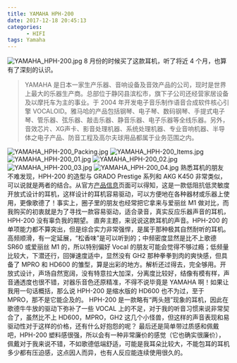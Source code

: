 ```yaml
---
title: YAMAHA HPH-200
date: 2017-12-18 20:45:13
categories: 
      - HIFI
tags: Yamaha
---
```

![YAMAHA_HPH-200.jpg](https://i.loli.net/2020/02/20/3vwm1cZxRskNHfD.jpg)
8 月份的时候买了这款耳机，听了将近 4 个月，也算有了深刻的认识。
<!--more-->
> YAMAHA 是日本一家生产乐器、音响设备及音效产品的公司，现时是世界上最大的乐器生产商。总部位于静冈县滨松市，旗下子公司还经营家居设备及以摩托车为主的事业。于 2004 年开发电子音乐制作语音合成软件核心引擎 VOCALOID。雅马哈的产品包括钢琴、电子琴、数码钢琴、手提式电子琴、管乐器、弦乐器、敲击乐器、静音乐器、电子乐器等全线乐器。另外，音效芯片、XG声卡、影音处理机器、系统处理机器、专业音响机器、半导体之电子产品、防音工程及高尔夫球用品都属于业务范围之内。

![YAMAHA_HPH-200_Packing.jpg](https://i.loli.net/2020/02/20/dTfzNLXKtxbMJWv.jpg)
![YAMAHA_HPH-200_Items.jpg](https://i.loli.net/2020/02/20/5kENupvOxLFT3Mw.jpg)
![YAMAHA_HPH-200_01.jpg](https://i.loli.net/2020/02/20/XnLJWejlIAOtfir.jpg)
![YAMAHA_HPH-200_02.jpg](https://i.loli.net/2020/02/20/MyJuXtOnzdKZTFc.jpg)
![YAMAHA_HPH-200_03.jpg](https://i.loli.net/2020/02/20/NtemX4CvcTPR6kD.jpg)
![YAMAHA_HPH-200_04.jpg](https://i.loli.net/2020/02/20/a73HzoS2Wrgl9Jn.jpg)
熟悉耳机的朋友不难发现，HPH-200 的造型与 GRADO Prestige 系列和 AKG K450 非常类似，可以说就是两者的结合。从官方[产品信息](https://www.yamaha.com.cn/products/show/1035)页面可以得知，这是一款低阻抗低灵敏度开放式设计的耳机，这样设计的耳机容易驱动，可以方便地在各种器材或乐器上使用，更像歌德了！事实上，圈子里的朋友也经常把它拿来与爱丽丝 M1 做对比，而我购买的初衷就是为了寻找一款容易驱动，适合录音，真实反应乐器声音的耳机，HPH-200 没有辜负我的期望。
直奔主题，来说说这款耳机的声音。HPH-200 的单项能力都不算突出，但是综合实力非常强悍，是属于那种极其自然耐听的耳机。高频顺滑，有一定延展，“松香味”是可以听到的；中频密度显然是比不上歌德 SR60 或爱丽丝 M1 的，所以特别偏好 Vocal 的朋友可能会觉得不够过瘾；低频量比较大，下潜还行，回弹速度适中，显然没有 GH2 那种拳拳到肉的爽快感，但具备了 MPRO 和 HD600 的雏型，算是出彩的地方。解析还过得去，完全够用。开放式设计，声场自然宽阔，没有特意拉大加深，分离度比较好，结像有模有样，声音通透度也很不错，对器乐音色还原精准，不得不说毕竟是 YAMAHA 啊！如果让我用一句话概括，那么说 HPH-200 是缩水版的 HD600 也不为过，至于 MPRO，那不是它能企及的。
HPH-200 是一款略有“两头翘”现象的耳机，因此在歌德牛牛放的驱动下弥补了一些 VOCAL 上的不足，对于我的听音习惯来说非常契合了，虽然比不上 HD600，MPRO，GH2 这几个小怪兽，但这样的声音表现和易驱动性对于这样的价格，还有什么好抱怨的呢？
最后还是简单带过质感和佩戴吧，HPH-200 塑料感很强，所以会有一种非常廉价的感觉（它也确实很廉价），佩戴对于我来说不错，不如歌德低端舒适，可能是我耳朵比较大，不能包耳的耳机多少都有压迫感，这点因人而异，也有人反应能连续使用很久的。
